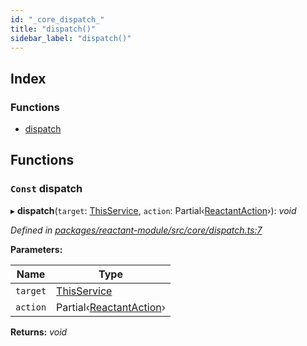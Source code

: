 ```yaml
---
id: "_core_dispatch_"
title: "dispatch()"
sidebar_label: "dispatch()"
---
```


## Index

### Functions

* [dispatch](_core_dispatch_.md#const-dispatch)

## Functions

### `Const` dispatch

▸ **dispatch**(`target`: [ThisService](_interfaces_.md#thisservice), `action`: Partial‹[ReactantAction](../interfaces/_interfaces_.reactantaction.md)›): *void*

*Defined in [packages/reactant-module/src/core/dispatch.ts:7](https://github.com/unadlib/reactant/blob/d9c42d1/packages/reactant-module/src/core/dispatch.ts#L7)*

**Parameters:**

Name | Type |
------ | ------ |
`target` | [ThisService](_interfaces_.md#thisservice) |
`action` | Partial‹[ReactantAction](../interfaces/_interfaces_.reactantaction.md)› |

**Returns:** *void*

